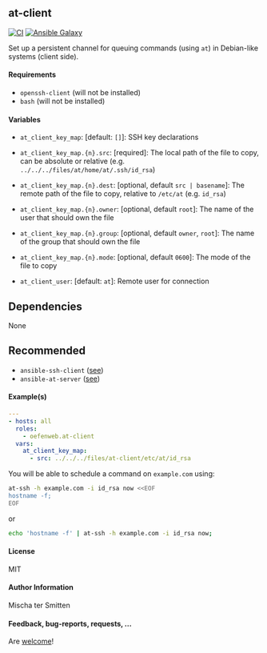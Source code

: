 ## at-client

[![CI](https://github.com/Oefenweb/ansible-at-client/workflows/CI/badge.svg)](https://github.com/Oefenweb/ansible-at-client/actions?query=workflow%3ACI)
[![Ansible Galaxy](http://img.shields.io/badge/ansible--galaxy-at--client-blue.svg)](https://galaxy.ansible.com/Oefenweb/at_client/)

Set up a persistent channel for queuing commands (using `at`) in Debian-like systems (client side).

#### Requirements

* `openssh-client` (will not be installed)
* `bash` (will not be installed)

#### Variables

* `at_client_key_map`: [default: `[]`]: SSH key declarations
* `at_client_key_map.{n}.src`: [required]: The local path of the file to copy, can be absolute or relative (e.g. `../../../files/at/home/at/.ssh/id_rsa`)
* `at_client_key_map.{n}.dest`: [optional, default `src | basename`]: The remote path of the file to copy, relative to `/etc/at` (e.g. `id_rsa`)
* `at_client_key_map.{n}.owner`: [optional, default `root`]: The name of the user that should own the file
* `at_client_key_map.{n}.group`: [optional, default `owner`, `root`]: The name of the group that should own the file
* `at_client_key_map.{n}.mode`: [optional, default `0600`]: The mode of the file to copy

* `at_client_user`: [default: `at`]: Remote user for connection

## Dependencies

None

## Recommended

* `ansible-ssh-client` ([see](https://github.com/Oefenweb/ansible-ssh-client))
* `ansible-at-server` ([see](https://github.com/Oefenweb/ansible-at-server))

#### Example(s)

```yaml
---
- hosts: all
  roles:
    - oefenweb.at-client
  vars:
    at_client_key_map:
      - src: ../../../files/at-client/etc/at/id_rsa
```

You will be able to schedule a command on `example.com` using:

```bash
at-ssh -h example.com -i id_rsa now <<EOF
hostname -f;
EOF
```

or

```bash
echo 'hostname -f' | at-ssh -h example.com -i id_rsa now;
```

#### License

MIT

#### Author Information

Mischa ter Smitten

#### Feedback, bug-reports, requests, ...

Are [welcome](https://github.com/Oefenweb/ansible-at-client/issues)!
